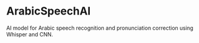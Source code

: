# ArabicSpeechAI
AI model for Arabic speech recognition and pronunciation correction using Whisper and CNN.
